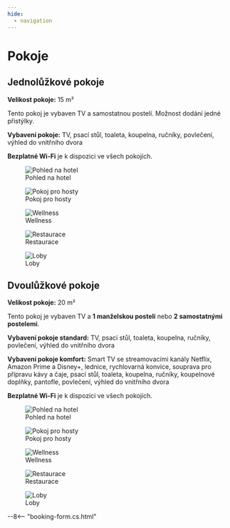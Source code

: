 ```yaml
---
hide:
  - navigation
---
```


# **Pokoje**

## Jednolůžkové pokoje

**Velikost pokoje:** 15 m²

Tento pokoj je vybaven TV a samostatnou postelí. Možnost dodání jedné přistýlky.

**Vybavení pokoje:** TV, psací stůl, toaleta, koupelna, ručníky, povlečení, výhled do vnitřního dvora

**Bezplatné Wi-Fi** je k dispozici ve všech pokojích.

<div class="gallery">

<figure>
  <img src="https://placehold.co/400" alt="Pohled na hotel">
  <figcaption>Pohled na hotel</figcaption>
</figure>

<figure>
  <img src="https://placehold.co/400" alt="Pokoj pro hosty">
  <figcaption>Pokoj pro hosty</figcaption>
</figure>

<figure>
  <img src="https://placehold.co/400" alt="Wellness">
  <figcaption>Wellness</figcaption>
</figure>

<figure>
  <img src="https://placehold.co/400" alt="Restaurace">
  <figcaption>Restaurace</figcaption>
</figure>

<figure>
  <img src="https://placehold.co/400" alt="Loby">
  <figcaption>Loby</figcaption>
</figure>

</div>

## Dvoulůžkové pokoje

**Velikost pokoje:** 20 m²

Tento pokoj je vybaven TV a **1 manželskou postelí** nebo **2 samostatnými postelemi**.

**Vybavení pokoje standard:** TV, psací stůl, toaleta, koupelna, ručníky, povlečení, výhled do vnitřního dvora

**Vybavení pokoje komfort:** Smart TV se streamovacími kanály Netflix, Amazon Prime a Disney+, lednice, rychlovarná konvice, souprava pro přípravu kávy a čaje, psací stůl, toaleta, koupelna, ručníky, koupelnové doplňky, pantofle, povlečení, výhled do vnitřního dvora

**Bezplatné Wi-Fi** je k dispozici ve všech pokojích.

<div class="gallery">

<figure>
  <img src="https://placehold.co/400" alt="Pohled na hotel">
  <figcaption>Pohled na hotel</figcaption>
</figure>

<figure>
  <img src="https://placehold.co/400" alt="Pokoj pro hosty">
  <figcaption>Pokoj pro hosty</figcaption>
</figure>

<figure>
  <img src="https://placehold.co/400" alt="Wellness">
  <figcaption>Wellness</figcaption>
</figure>

<figure>
  <img src="https://placehold.co/400" alt="Restaurace">
  <figcaption>Restaurace</figcaption>
</figure>

<figure>
  <img src="https://placehold.co/400" alt="Loby">
  <figcaption>Loby</figcaption>
</figure>

</div>

--8<-- "booking-form.cs.html"